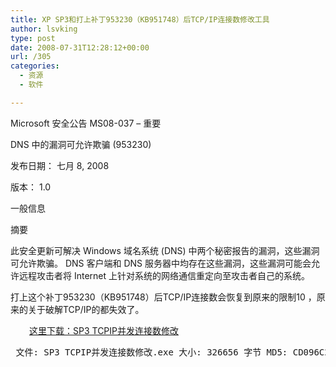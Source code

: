 ```yaml
---
title: XP SP3和打上补丁953230（KB951748）后TCP/IP连接数修改工具
author: lsvking
type: post
date: 2008-07-31T12:28:12+00:00
url: /305
categories:
  - 资源
  - 软件

---
```

Microsoft 安全公告 MS08-037 – 重要

DNS 中的漏洞可允许欺骗 (953230)

发布日期： 七月 8, 2008

版本： 1.0

一般信息
  
摘要
  
此安全更新可解决 Windows 域名系统 (DNS) 中两个秘密报告的漏洞，这些漏洞可允许欺骗。 DNS 客户端和 DNS 服务器中均存在这些漏洞，这些漏洞可能会允许远程攻击者将 Internet 上针对系统的网络通信重定向至攻击者自己的系统。

打上这个补丁953230（KB951748）后TCP/IP连接数会恢复到原来的限制10 ，原来的关于破解TCP/IP的都失效了。

<p style="padding-left: 30px;">
  <a href="http://lsvking.cn/wp-content/uploads/2008/07/sp3-tcpipe5b9b6e58f91e8bf9ee68ea5e695b0e4bfaee694b9.rar">这里下载：SP3 TCPIP并发连接数修改</a>
</p>

<p style="padding-left: 30px;">
  <pre lang=’html‘> 文件: SP3 TCPIP并发连接数修改.exe 大小: 326656 字节 MD5: CD096C24DC2AA10CC004022C4FD04E82 SHA1: EEB6B8558771CBECAE9B615FCE9B3F1CD3969D97 CRC32: 6A8FF18C </pre>